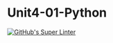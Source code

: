 # Unit4-01-Python
[![GitHub's Super Linter](README.md/../../../workflows/Mr%20Coxall's%20Super%20Linter/badge.svg)](README.md/../../../actions)
